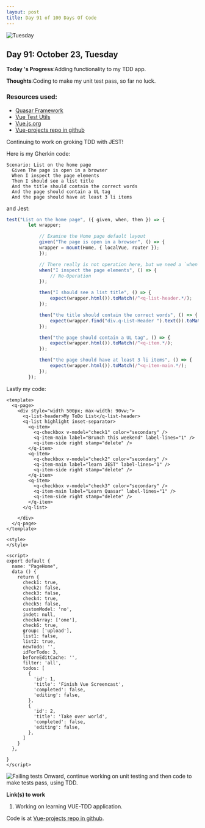 ```yaml
---
layout: post
title: Day 91 of 100 Days Of Code
---
```

![Tuesday](https://raw.githubusercontent.com/Johnny2136/johnny2136.github.io/master/images/Screenshot%20from%202018-10-23%20CodeTesting.png)

## Day 91: October 23, Tuesday

**Today 's Progress**:Adding functionality to my TDD app.

**Thoughts**:Coding to make my unit test pass, so far no luck.

### Resources used:
  * [Quasar Framework](https://quasar-framework.org/)
  * [Vue Test Utils](https://vue-test-utils.vuejs.org/guides/getting-started.html)
  * [Vue.js.org](https://vuejs.org/)
  * [Vue-projects repo in github](https://github.com/Johnny2136/my-tdd)

Continuing to work on groking TDD with JEST!

Here is my Gherkin code:

```gherkin
Scenario: List on the home page
  Given The page is open in a browser
  When I inspect the page elements
  Then I should see a list title
  And the title should contain the correct words
  And the page should contain a UL tag
  And the page should have at least 3 li items
```

and Jest:

```javascript
test("List on the home page", ({ given, when, then }) => {
        let wrapper;

            // Examine the Home page default layout
            given("The page is open in a browser", () => {
            wrapper = mount(Home, { localVue, router });
            });

            // There really is not operation here, but we need a `when` clause
            when("I inspect the page elements", () => {
                // No-Operation
            });

            then("I should see a list title", () => {
                expect(wrapper.html()).toMatch(/^<q-list-header.*/);
            });

            then("the title should contain the correct words", () => {
                expect(wrapper.find("div.q-List-Header ").text()).toMatch(/^My ToDo List.*/);
            });

            then("the page should contain a UL tag", () => {
                expect(wrapper.html()).toMatch(/^<q-item.*/);
            });

            then("the page should have at least 3 li items", () => {
                expect(wrapper.html()).toMatch(/^<q-item-main.*/);
            });
        });
  ```

  Lastly my code:

  ```vuejs
  <template>
    <q-page>    
      <div style="width 500px; max-width: 90vw;">
        <q-list-header>My ToDo List</q-list-header>
        <q-list highlight inset-separator>
          <q-item>
            <q-checkbox v-model="check1" color="secondary" />
            <q-item-main label="Brunch this weekend" label-lines="1" />
            <q-item-side right stamp="delete" />
          </q-item>
          <q-item>
            <q-checkbox v-model="check2" color="secondary" />
            <q-item-main label="learn JEST" label-lines="1" />
            <q-item-side right stamp="delete" />
          </q-item>
          <q-item>
            <q-checkbox v-model="check3" color="secondary" />
            <q-item-main label="Learn Quasar" label-lines="1" />
            <q-item-side right stamp="delete" />
          </q-item>
        </q-list>

      </div>
    </q-page>
  </template>

  <style>
  </style>

  <script>
  export default {
    name: "PageHome",
    data () {
      return {
        check1: true,
        check2: false,
        check3: false,
        check4: true,
        check5: false,
        customModel: 'no',
        indet: null,
        checkArray: ['one'],
        check6: true,
        group: ['upload'],
        list1: false,
        list2: true,
        newTodo: '',
        idForTodo: 3,
        beforeEditCache: '',
        filter: 'all',
        todos: [
          {
            'id': 1,
            'title': 'Finish Vue Screencast',
            'completed': false,
            'editing': false,
          },
          {
            'id': 2,
            'title': 'Take over world',
            'completed': false,
            'editing': false,
          },
        ]
      }
    },

  }
  </script>
  ```

  ![Failing tests](https://raw.githubusercontent.com/Johnny2136/johnny2136.github.io/master/images/Screenshot%20from%202018-10-23%20TestFailing.png)
Onward, continue working on unit testing and then code to make tests pass, using TDD.

**Link(s) to work**

1. Working on learning VUE-TDD application.

Code is at [Vue-projects repo in github](https://github.com/Johnny2136/my-tdd).

